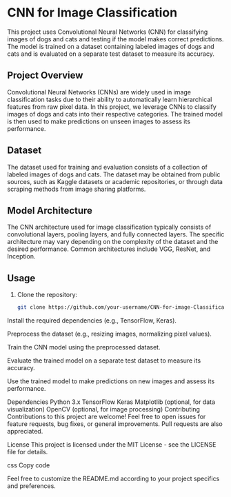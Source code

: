 # CNN for Image Classification

This project uses Convolutional Neural Networks (CNN) for classifying images of dogs and cats and testing if the model makes correct predictions. The model is trained on a dataset containing labeled images of dogs and cats and is evaluated on a separate test dataset to measure its accuracy.

## Project Overview

Convolutional Neural Networks (CNNs) are widely used in image classification tasks due to their ability to automatically learn hierarchical features from raw pixel data. In this project, we leverage CNNs to classify images of dogs and cats into their respective categories. The trained model is then used to make predictions on unseen images to assess its performance.

## Dataset

The dataset used for training and evaluation consists of a collection of labeled images of dogs and cats. The dataset may be obtained from public sources, such as Kaggle datasets or academic repositories, or through data scraping methods from image sharing platforms.

## Model Architecture

The CNN architecture used for image classification typically consists of convolutional layers, pooling layers, and fully connected layers. The specific architecture may vary depending on the complexity of the dataset and the desired performance. Common architectures include VGG, ResNet, and Inception.

## Usage

1. Clone the repository:

   ```bash
   git clone https://github.com/your-username/CNN-for-image-Classification.git
Install the required dependencies (e.g., TensorFlow, Keras).

Preprocess the dataset (e.g., resizing images, normalizing pixel values).

Train the CNN model using the preprocessed dataset.

Evaluate the trained model on a separate test dataset to measure its accuracy.

Use the trained model to make predictions on new images and assess its performance.

Dependencies
Python 3.x
TensorFlow
Keras
Matplotlib (optional, for data visualization)
OpenCV (optional, for image processing)
Contributing
Contributions to this project are welcome! Feel free to open issues for feature requests, bug fixes, or general improvements. Pull requests are also appreciated.

License
This project is licensed under the MIT License - see the LICENSE file for details.

css
Copy code

Feel free to customize the README.md according to your project specifics and preferences.